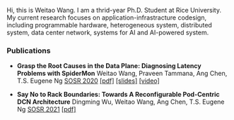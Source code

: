 Hi, this is Weitao Wang. I am a thrid-year Ph.D. Student at Rice University. My current research focuses on application-infrastracture codesign, including programmable hardware, heterogeneous system, distributed system, data center network, systems for AI and AI-powered system.

### Publications

* **Grasp the Root Causes in the Data Plane: Diagnosing Latency Problems with SpiderMon** 
    Weitao Wang, Praveen Tammana, Ang Chen, T.S. Eugene Ng
    [SOSR 2020](https://conferences.sigcomm.org/sosr/2020/) 
    [[pdf]](https://dl.acm.org/doi/pdf/10.1145/3373360.3380835) [[slides]](https://conferences.sigcomm.org/sosr/2020/slides/spidermon_sosr.pptx) [[video]](https://www.youtube.com/watch?v=SYbr8W_JG6A)

* **Say No to Rack Boundaries: Towards A Reconfigurable Pod-Centric DCN Architecture** 
    Dingming Wu, Weitao Wang, Ang Chen, T.S. Eugene Ng
    [SOSR 2021](https://conferences.sigcomm.org/sosr/2019/)
    [[pdf]](https://dl.acm.org/doi/pdf/10.1145/3314148.3314350?casa_token=5jdB8I6NLKkAAAAA:zbDA8whzGE0s0t66UMyqPBrCUiWb4t-hwyWiJNp41OF-Lv7cPt-E29e4DBjSx-2zueZlLBlwPeos)
